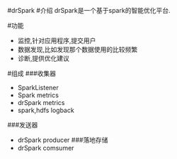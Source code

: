 #drSpark
#介绍
drSpark是一个基于spark的智能优化平台.

#功能
* 监控,针对应用程序,提交用户
* 数据发现,比如发现那个数据使用的比较频繁
* 诊断,提供优化建议


#组成
###收集器
* SparkListener
* Spark metrics
* drSpark metrics
* spark,hdfs logback

###发送器
* drSpark producer
###落地存储
* drSpark comsumer